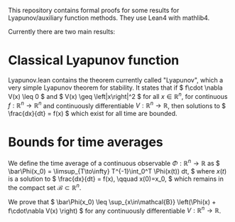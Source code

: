 This repository contains formal proofs for some results for Lyapunov/auxiliary function methods. They use Lean4 with mathlib4.

Currently there are two main results:

# Classical Lyapunov function
Lyapunov.lean contains the theorem currently called "Lyapunov", which a very simple Lyapunov theorem for stability. It states that if
$
f\cdot \nabla V(x) \leq 0
$
and
$
V(x) \geq \left|x\right|^2
$
for all $x\in\mathbb{R}^n$, for continuous $f:\mathbb{R}^n\to\mathbb{R}^n$ and continuously differentiable $V:\mathbb{R}^n\to\mathbb{R}$, then solutions to
$
\frac{dx}{dt} = f(x)
$
which exist for all time are bounded.

# Bounds for time averages
We define the time average of a continuous observable $\Phi:\mathbb{R}^n\to\mathbb{R}$ as
$
\bar\Phi(x_0) = \limsup_{T\to\infty} T^{-1}\int_0^T \Phi(x(t)) dt,
$
where $x(t)$ is a solution to
$
\frac{dx}{dt} = f(x), \qquad x(0)=x_0,
$
which remains in the compact set $\mathcal{B}\subset\mathbb{R}^n$.

We prove that
$
\bar\Phi(x_0) \leq \sup_{x\in\mathcal{B}} \left(\Phi(x) + f\cdot\nabla V(x) \right) 
$
for any continuously differentiable $V:\mathbb{R}^n\to\mathbb{R}$.